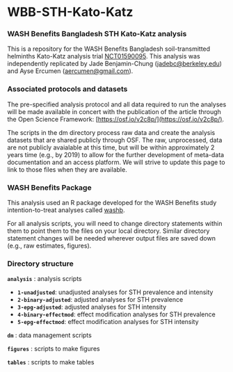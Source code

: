 # WBB-STH-Kato-Katz
### WASH Benefits Bangladesh STH Kato-Katz analysis

This is a repository for the WASH Benefits Bangladesh soil-transmitted helminths Kato-Katz analysis trial [NCT01590095](https://clinicaltrials.gov/ct2/show/NCT01590095). This analysis was independently replicated by Jade Benjamin-Chung (jadebc@berkeley.edu) and Ayse Ercumen (aercumen@gmail.com). 

### Associated protocols and datasets

The pre-specified analysis protocol and all data required to run the analyses will be made available in concert with the publication of the article through the Open Science Framework: [https://osf.io/v2c8p/](https://osf.io/v2c8p/).

The scripts in the dm directory process raw data and create the analysis datasets that are shared publicly through OSF. The raw, unprocessed, data are not publicly avaialable at this time, but will be within approximately 2 years time (e.g., by 2019) to allow for the further development of meta-data documentation and an access platform. We will strive to update this page to link to those files when they are available.

### WASH Benefits Package

This analysis used an R package developed for the WASH Benefits study intention-to-treat analyses called [washb](https://github.com/ben-arnold/washb). 

For all analysis scripts, you will need to change directory statements within them to point them to the files on your local directory. Similar directory statement changes will be needed wherever output files are saved down (e.g., raw estimates, figures).

### Directory structure

**`analysis`** : analysis scripts

* **`1-unadjusted`**: unadjusted analyses for STH prevalence and intensity
* **`2-binary-adjusted`**: adjusted analyses for STH prevalence 
* **`3-epg-adjusted`**: adjusted analyses for STH intensity
* **`4-binary-effectmod`**: effect modification analyses for STH prevalence 
* **`5-epg-effectmod`**: effect modification analyses for STH intensity

**`dm`** : data management scripts

**`figures`** : scripts to make figures

**`tables`** : scripts to make tables

